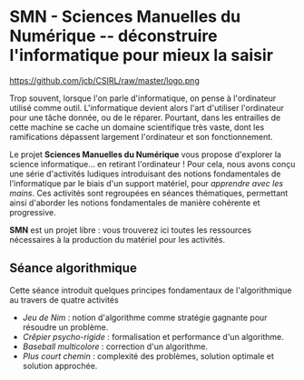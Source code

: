 # SMN - Sciences Manuelles du Numérique -- déconstruire l'informatique pour mieux la saisir

https://github.com/jcb/CSIRL/raw/master/logo.png

Trop souvent, lorsque l'on parle d'informatique, on pense à l'ordinateur
utilisé comme outil. L'informatique devient alors l'art d'utiliser l'ordinateur
pour une tâche donnée, ou de le réparer. Pourtant, dans les entrailles de cette
machine se cache un domaine scientifique très vaste, dont les ramifications
dépassent largement l'ordinateur et son fonctionnement.

Le projet **Sciences Manuelles du Numérique** vous propose d'explorer la
science informatique... en retirant l'ordinateur ! Pour cela, nous avons conçu
une série d'activités ludiques introduisant des notions fondamentales de
l'informatique par le biais d'un support matériel, pour *apprendre avec les
mains*. Ces activités sont regroupées en séances thématiques, permettant ainsi
d'aborder les notions fondamentales de manière cohérente et progressive.

**SMN** est un projet libre : vous trouverez ici toutes les ressources
nécessaires à la production du matériel pour les activités.

## Séance algorithmique

Cette séance introduit quelques principes fondamentaux de l'algorithmique au
travers de quatre activités

- *Jeu de Nim* : notion d'algorithme comme stratégie gagnante pour résoudre un
  problème.
- *Crêpier psycho-rigide* : formalisation et performance d'un algorithme.
- *Baseball multicolore* : correction d'un algorithme.
- *Plus court chemin* : complexité des problèmes, solution optimale et solution
  approchée.

